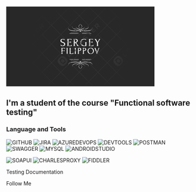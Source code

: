 [![Header](https://github.com/Zhmakaj/Zhmakaj/blob/main/assets/header.png)](https://github.com/Zhmakaj/Zhmakaj/blob/main/README.md)

## I'm a student of the course "Functional software testing"

### Language and Tools
![GITHUB](https://img.shields.io/badge/-GITHUB-090909?style=for-the-badge&logo=GITHUB&logoColor=008B8B)
![JIRA](https://img.shields.io/badge/-JIRA-090909?style=for-the-badge&logo=JIRA&logoColor=0000CD)
![AZUREDEVOPS](https://img.shields.io/badge/-AZUREDEVOPS-090909?style=for-the-badge&logo=AZUREDEVOPS&logoColor=00BFFF)
![DEVTOOLS](https://img.shields.io/badge/-DEVTOOLS-090909?style=for-the-badge&logo=GOOGLECHROME&logoColor=FF0000)
![POSTMAN](https://img.shields.io/badge/-POSTMAN-090909?style=for-the-badge&logo=POSTMAN&logoColor=D2691E)
![SWAGGER](https://img.shields.io/badge/-SWAGGER-090909?style=for-the-badge&logo=SWAGGER&logoColor=00FF00)
![MYSQL](https://img.shields.io/badge/-MYSQL-090909?style=for-the-badge&logo=MYSQL&logoColor=FF8C00)
![ANDROIDSTUDIO](https://img.shields.io/badge/-ANDROIDSTUDIO-090909?style=for-the-badge&logo=ANDROIDSTUDIO&logoColor=228B22)

![SOAPUI](https://img.shields.io/badge/-SOAPUI-090909?style=for-the-badge&logo=SOAPUI&logoColor=FFFF00)
![CHARLESPROXY](https://img.shields.io/badge/-CHARLESPROXY-090909?style=for-the-badge&logo=CHARLESPROXY&logoColor=E0FFFF)
![FIDDLER](https://img.shields.io/badge/-FIDDLER-090909?style=for-the-badge&logo=FIDDLER&logoColor=00FF00)

Testing Documentation

Follow Me


